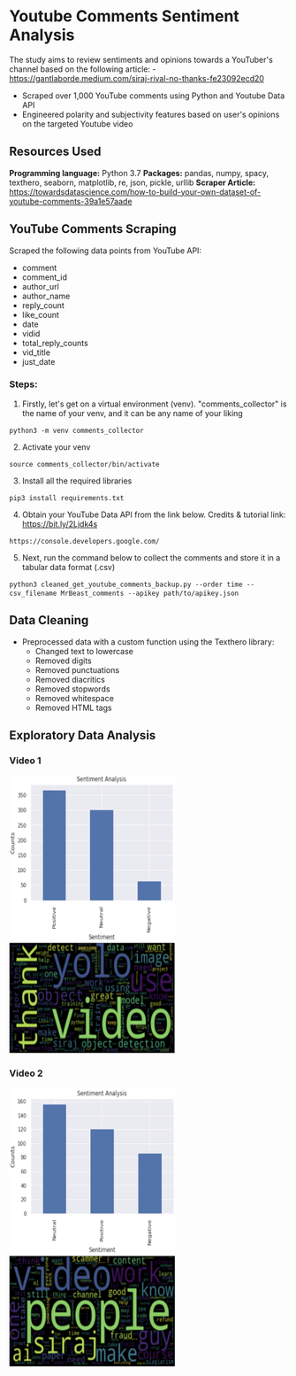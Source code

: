 # Youtube Comments Sentiment Analysis
The study aims to review sentiments and opinions towards a YouTuber's channel based on the following article: - https://gantlaborde.medium.com/siraj-rival-no-thanks-fe23092ecd20

- Scraped over 1,000 YouTube comments using Python and Youtube Data API
- Engineered polarity and subjectivity features based on user's opinions on the targeted Youtube video

## Resources Used
**Programming language:** Python 3.7
**Packages:** pandas, numpy, spacy, texthero, seaborn, matplotlib, re, json, pickle, urllib
**Scraper Article:** https://towardsdatascience.com/how-to-build-your-own-dataset-of-youtube-comments-39a1e57aade

## YouTube Comments Scraping
Scraped the following data points from YouTube API:
- comment
- comment_id
- author_url
- author_name
- reply_count
- like_count
- date
- vidid
- total_reply_counts
- vid_title
- just_date

### Steps: 
1. Firstly, let's get on a virtual environment (venv). "comments_collector" is the name of your venv, and it can be any name of your liking
```
python3 -m venv comments_collector
```
2. Activate your venv 
```
source comments_collector/bin/activate
```
3. Install all the required libraries
```
pip3 install requirements.txt
```
4. Obtain your YouTube Data API from the link below. Credits & tutorial link: https://bit.ly/2Ljdk4s
```
https://console.developers.google.com/ 
```
5. Next, run the command below to collect the comments and store it in a tabular data format (.csv) 
```
python3 cleaned_get_youtube_comments_backup.py --order time --csv_filename MrBeast_comments --apikey path/to/apikey.json
```

## Data Cleaning
- Preprocessed data with a custom function using the Texthero library:
  - Changed text to lowercase
  - Removed digits
  - Removed punctuations
  - Removed diacritics
  - Removed stopwords
  - Removed whitespace
  - Removed HTML tags
  
## Exploratory Data Analysis

### Video 1
<img src="https://github.com/PannaD8ta/YT_Comments_Sentiment_Analysis/blob/main/Sentiment_Analysis_plot_1.png" alt="Video 1" width="300" height="300">
<img src="https://github.com/PannaD8ta/YT_Comments_Sentiment_Analysis/blob/main/Word_Cloud_1.png" alt="Video 1" width="300" height="200">

### Video 2
<img src="https://github.com/PannaD8ta/YT_Comments_Sentiment_Analysis/blob/main/Sentiment_Analysis_plot_2.png" alt="Video 1" width="300" height="300">
<img src="https://github.com/PannaD8ta/YT_Comments_Sentiment_Analysis/blob/main/Word_Cloud_2.png" alt="Video 1" width="300" height="200">


